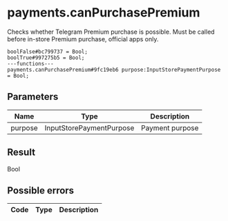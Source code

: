 # payments.canPurchasePremium
Checks whether Telegram Premium purchase is possible. Must be called before in-store Premium purchase, official apps only.

```
boolFalse#bc799737 = Bool;
boolTrue#997275b5 = Bool;
---functions---
payments.canPurchasePremium#9fc19eb6 purpose:InputStorePaymentPurpose = Bool;
```

## Parameters
| Name | Type | Description |
| ---- | :----: | ----------- |
| purpose | InputStorePaymentPurpose | Payment purpose |


## Result
Bool

## Possible errors
| Code | Type | Description |
| ---- | :----: | ----------- |

